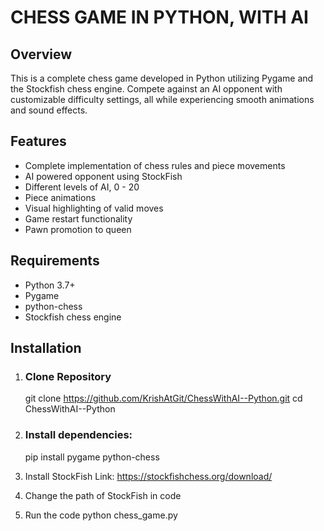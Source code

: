 # CHESS GAME IN PYTHON, WITH AI
## Overview
This is a complete chess game developed in Python utilizing Pygame and the Stockfish chess engine. Compete against an AI opponent with customizable difficulty settings, all while experiencing smooth animations and sound effects.

## Features
- Complete implementation of chess rules and piece movements
- AI powered opponent using StockFish
- Different levels of AI, 0 - 20
- Piece animations
- Visual highlighting of valid moves
- Game restart functionality
- Pawn promotion to queen

## Requirements
- Python 3.7+
- Pygame
- python-chess
- Stockfish chess engine

## Installation
1. ### Clone Repository
    git clone https://github.com/KrishAtGit/ChessWithAI--Python.git
    cd ChessWithAI--Python

2.  ### Install dependencies:
    pip install pygame python-chess

3. Install StockFish
    Link: https://stockfishchess.org/download/

4. Change the path of StockFish in code

5. Run the code
    python chess_game.py
